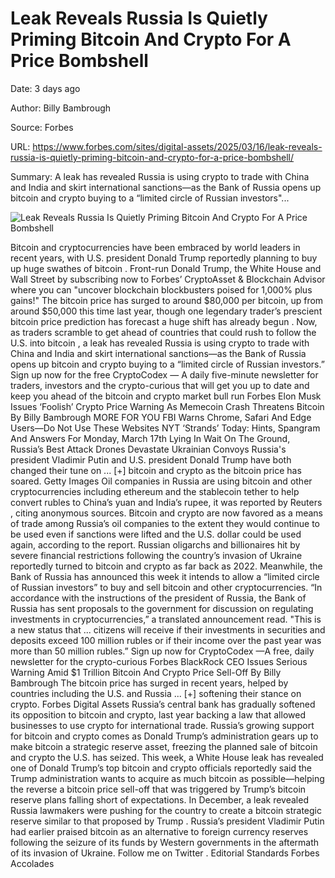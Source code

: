 # Leak Reveals Russia Is Quietly Priming Bitcoin And Crypto For A Price Bombshell

Date: 3 days ago

Author: Billy Bambrough

Source: Forbes

URL: https://www.forbes.com/sites/digital-assets/2025/03/16/leak-reveals-russia-is-quietly-priming-bitcoin-and-crypto-for-a-price-bombshell/

Summary: A leak has revealed Russia is using crypto to trade with China and India and skirt international sanctions—as the Bank of Russia opens up bitcoin and crypto buying to a “limited circle of Russian investors"...

![Leak Reveals Russia Is Quietly Priming Bitcoin And Crypto For A Price Bombshell](https://imageio.forbes.com/specials-images/imageserve/67583e7c7a6320d546f9f476/0x0.jpg?format=jpg&crop=2703,1704,x357,y91,safe&height=900&width=1600&fit=bounds)

Bitcoin and cryptocurrencies have been embraced by world leaders in recent years, with U.S. president Donald Trump reportedly planning to buy up huge swathes of bitcoin . Front-run Donald Trump, the White House and Wall Street by subscribing now to Forbes’ CryptoAsset & Blockchain Advisor where you can "uncover blockchain blockbusters poised for 1,000% plus gains!" The bitcoin price has surged to around $80,000 per bitcoin, up from around $50,000 this time last year, though one legendary trader’s prescient bitcoin price prediction has forecast a huge shift has already begun . Now, as traders scramble to get ahead of countries that could rush to follow the U.S. into bitcoin , a leak has revealed Russia is using crypto to trade with China and India and skirt international sanctions—as the Bank of Russia opens up bitcoin and crypto buying to a “limited circle of Russian investors.” Sign up now for the free CryptoCodex — A daily five-minute newsletter for traders, investors and the crypto-curious that will get you up to date and keep you ahead of the bitcoin and crypto market bull run Forbes Elon Musk Issues ‘Foolish’ Crypto Price Warning As Memecoin Crash Threatens Bitcoin By Billy Bambrough MORE FOR YOU FBI Warns Chrome, Safari And Edge Users—Do Not Use These Websites NYT ‘Strands’ Today: Hints, Spangram And Answers For Monday, March 17th Lying In Wait On The Ground, Russia’s Best Attack Drones Devastate Ukrainian Convoys Russia's president Vladimir Putin and U.S. president Donald Trump have both changed their tune on ... [+] bitcoin and crypto as the bitcoin price has soared. Getty Images Oil companies in Russia are using bitcoin and other cryptocurrencies including ethereum and the stablecoin tether to help convert rubles to China’s yuan and India’s rupee, it was reported by Reuters , citing anonymous sources. Bitcoin and crypto are now favored as a means of trade among Russia’s oil companies to the extent they would continue to be used even if sanctions were lifted and the U.S. dollar could be used again, according to the report. Russian oligarchs and billionaires hit by severe financial restrictions following the country’s invasion of Ukraine reportedly turned to bitcoin and crypto as far back as 2022. Meanwhile, the Bank of Russia has announced this week it intends to allow a “limited circle of Russian investors” to buy and sell bitcoin and other cryptocurrencies. “In accordance with the instructions of the president of Russia, the Bank of Russia has sent proposals to the government for discussion on regulating investments in cryptocurrencies,” a translated announcement read. "This is a new status that ... citizens will receive if their investments in securities and deposits exceed 100 million rubles or if their income over the past year was more than 50 million rubles.” Sign up now for CryptoCodex —A free, daily newsletter for the crypto-curious Forbes BlackRock CEO Issues Serious Warning Amid $1 Trillion Bitcoin And Crypto Price Sell-Off By Billy Bambrough The bitcoin price has surged in recent years, helped by countries including the U.S. and Russia ... [+] softening their stance on crypto. Forbes Digital Assets Russia’s central bank has gradually softened its opposition to bitcoin and crypto, last year backing a law that allowed businesses to use crypto for international trade. Russia’s growing support for bitcoin and crypto comes as Donald Trump’s administration gears up to make bitcoin a strategic reserve asset, freezing the planned sale of bitcoin and crypto the U.S. has seized. This week, a White House leak has revealed one of Donald Trump’s top bitcoin and crypto officials reportedly said the Trump administration wants to acquire as much bitcoin as possible—helping the reverse a bitcoin price sell-off that was triggered by Trump’s bitcoin reserve plans falling short of expectations. In December, a leak revealed Russia lawmakers were pushing for the country to create a bitcoin strategic reserve similar to that proposed by Trump . Russia’s president Vladimir Putin had earlier praised bitcoin as an alternative to foreign currency reserves following the seizure of its funds by Western governments in the aftermath of its invasion of Ukraine. Follow me on Twitter . Editorial Standards Forbes Accolades
